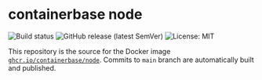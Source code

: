 # containerbase node

![Build status](https://github.com/containerbase/node/workflows/build/badge.svg)
![GitHub release (latest SemVer)](https://img.shields.io/github/v/release/containerbase/node)
![License: MIT](https://img.shields.io/github/license/containerbase/node)

This repository is the source for the Docker image [`ghcr.io/containerbase/node`](https://github.com/containerbase/node/pkgs/container/node).
Commits to `main` branch are automatically built and published.
